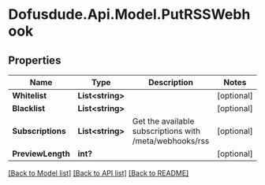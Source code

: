 # Dofusdude.Api.Model.PutRSSWebhook

## Properties

Name | Type | Description | Notes
------------ | ------------- | ------------- | -------------
**Whitelist** | **List&lt;string&gt;** |  | [optional] 
**Blacklist** | **List&lt;string&gt;** |  | [optional] 
**Subscriptions** | **List&lt;string&gt;** | Get the available subscriptions with /meta/webhooks/rss | [optional] 
**PreviewLength** | **int?** |  | [optional] 

[[Back to Model list]](../README.md#documentation-for-models) [[Back to API list]](../README.md#documentation-for-api-endpoints) [[Back to README]](../README.md)

